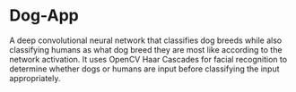 # Dog-App
A deep convolutional neural network that classifies dog breeds while also classifying humans as what dog breed they are most like according to the network activation. It uses OpenCV Haar Cascades for facial recognition to determine whether dogs or humans are input before classifying the input appropriately.

